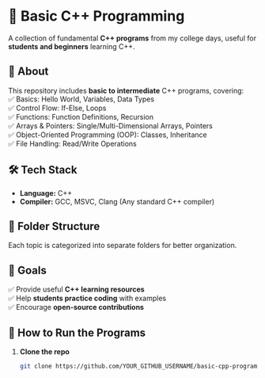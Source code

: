 # 🚀 Basic C++ Programming  

A collection of fundamental **C++ programs** from my college days, useful for **students and beginners** learning C++.  

## 📌 About  
This repository includes **basic to intermediate** C++ programs, covering:  
✅ Basics: Hello World, Variables, Data Types  
✅ Control Flow: If-Else, Loops  
✅ Functions: Function Definitions, Recursion  
✅ Arrays & Pointers: Single/Multi-Dimensional Arrays, Pointers  
✅ Object-Oriented Programming (OOP): Classes, Inheritance  
✅ File Handling: Read/Write Operations  

## 🛠 Tech Stack  
- **Language:** C++  
- **Compiler:** GCC, MSVC, Clang (Any standard C++ compiler)  

## 📂 Folder Structure  
Each topic is categorized into separate folders for better organization.  


## 🎯 Goals  
✅ Provide useful **C++ learning resources**  
✅ Help **students practice coding** with examples  
✅ Encourage **open-source contributions**  

## 🏁 How to Run the Programs  
1. **Clone the repo**  
   ```sh
   git clone https://github.com/YOUR_GITHUB_USERNAME/basic-cpp-programming.git
